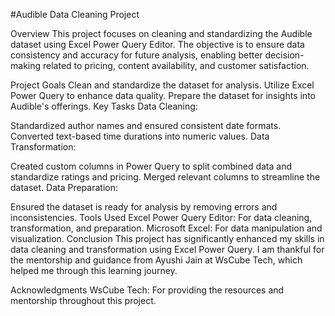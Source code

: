 #Audible Data Cleaning Project

Overview
This project focuses on cleaning and standardizing the Audible dataset using Excel Power Query Editor. The objective is to ensure data consistency and accuracy for future analysis, enabling better decision-making related to pricing, content availability, and customer satisfaction.

Project Goals
Clean and standardize the dataset for analysis.
Utilize Excel Power Query to enhance data quality.
Prepare the dataset for insights into Audible's offerings.
Key Tasks
Data Cleaning:

Standardized author names and ensured consistent date formats.
Converted text-based time durations into numeric values.
Data Transformation:

Created custom columns in Power Query to split combined data and standardize ratings and pricing.
Merged relevant columns to streamline the dataset.
Data Preparation:

Ensured the dataset is ready for analysis by removing errors and inconsistencies.
Tools Used
Excel Power Query Editor: For data cleaning, transformation, and preparation.
Microsoft Excel: For data manipulation and visualization.
Conclusion
This project has significantly enhanced my skills in data cleaning and transformation using Excel Power Query. I am thankful for the mentorship and guidance from Ayushi Jain at WsCube Tech, which helped me through this learning journey.

Acknowledgments
WsCube Tech: For providing the resources and mentorship throughout this project.
